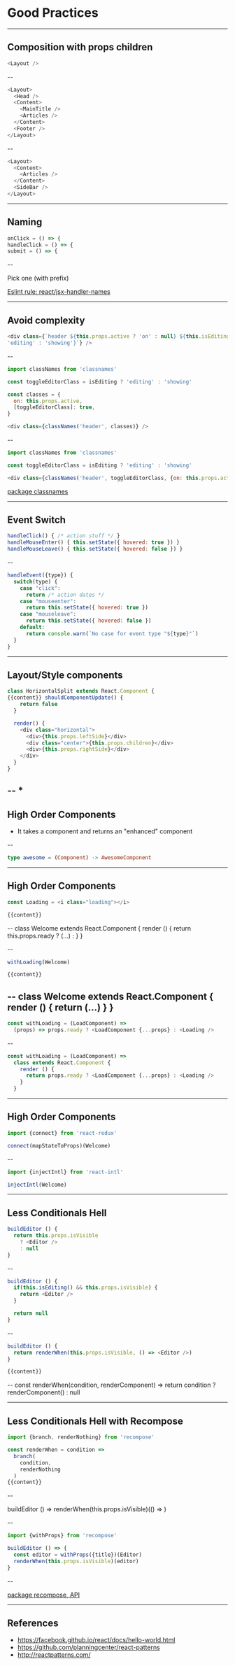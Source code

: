 # Good Practices

---

## Composition with props children

```js
<Layout />
```
--

```js
<Layout>
  <Head />
  <Content>
    <MainTitle />
    <Articles />
  </Content>
  <Footer />
</Layout>
```
--

```js
<Layout>
  <Content>
    <Articles />
  </Content>
  <SideBar />
</Layout>
```

---

## Naming

```js
onClick = () => {
handleClick = () => {
submit = () => {
```

--

Pick one (with prefix)

[Eslint rule: react/jsx-handler-names](https://github.com/yannickcr/eslint-plugin-react/blob/master/docs/rules/jsx-handler-names.md)

---

## Avoid complexity

```js
<div class={`header ${this.props.active ? 'on' : null} ${this.isEditing ?
'editing' : 'showing'}`} />
```

--

```js
import classNames from 'classnames'

const toggleEditorClass = isEditing ? 'editing' : 'showing'

const classes = {
  on: this.props.active,
  [toggleEditorClass]: true,
}

<div class={classNames('header', classes)} />
```

--

```js
import classNames from 'classnames'

const toggleEditorClass = isEditing ? 'editing' : 'showing'

<div class={classNames('header', toggleEditorClass, {on: this.props.active})} />
```

[package classnames](https://github.com/JedWatson/classnames)

---

## Event Switch

```js
handleClick() { /* action stuff */ }
handleMouseEnter() { this.setState({ hovered: true }) }
handleMouseLeave() { this.setState({ hovered: false }) }
```

--

```js
handleEvent({type}) {
  switch(type) {
    case "click":
      return /* action dates */
    case "mouseenter":
      return this.setState({ hovered: true })
    case "mouseleave":
      return this.setState({ hovered: false })
    default:
      return console.warn(`No case for event type "${type}"`)
  }
}
```

---

## Layout/Style components

```js
class HorizontalSplit extends React.Component {
{{content}} shouldComponentUpdate() {
    return false
  }

  render() {
    <div class="horizontal">
      <div>{this.props.leftSide}</div>
      <div class="center">{this.props.children}</div>
      <div>{this.props.rightSide}</div>
    </div>
  }
}
```

--
*
---

## High Order Components

* It takes a component and returns an "enhanced" component

--

```elm
type awesome = (Component) -> AwesomeComponent
```
---

## High Order Components

```js
const Loading = <i class="loading"></i>

{{content}}
```

--
class Welcome extends React.Component {
  render () {
    return this.props.ready ? (...) : <Loading />
  }
}

--

```js
withLoading(Welcome)

{{content}}
```
--
class Welcome extends React.Component {
  render () {
    return (...)
  }
}
--

```js
const withLoading = (LoadComponent) =>
  (props) => props.ready ? <LoadComponent {...props} : <Loading />
```
--

```js
const withLoading = (LoadComponent) =>
  class extends React.Component {
    render () {
      return props.ready ? <LoadComponent {...props} : <Loading />
    }
  }
```
---
## High Order Components

```js
import {connect} from 'react-redux'

connect(mapStateToProps)(Welcome)
```
--

```js
import {injectIntl} from 'react-intl'

injectIntl(Welcome)
```

---

## Less Conditionals Hell

```js
buildEditor () {
  return this.props.isVisible
    ? <Editor />
    : null
}

```

--

```js
buildEditor () {
  if(this.isEditing() && this.props.isVisible) {
    return <Editor />
  }

  return null
}

```
--

```js
buildEditor () {
  return renderWhen(this.props.isVisible, () => <Editor />)
}

{{content}}
```
--
const renderWhen(condition, renderComponent) =>
  return condition ? renderComponent() : null

---

## Less Conditionals Hell with Recompose

```js
import {branch, renderNothing} from 'recompose'

const renderWhen = condition =>
  branch(
    condition,
    renderNothing
  )
{{content}}
```
--

buildEditor () =>
  renderWhen(this.props.isVisible)(() => <Editor />)

--
```js
import {withProps} from 'recompose'

buildEditor () => {
  const editor = withProps({title})(Editor)
  renderWhen(this.props.isVisible)(editor)
}
```
--

[package recompose, API](https://github.com/acdlite/recompose/blob/master/docs/API.md)

---

## References

* https://facebook.github.io/react/docs/hello-world.html
* https://github.com/planningcenter/react-patterns
* http://reactpatterns.com/
